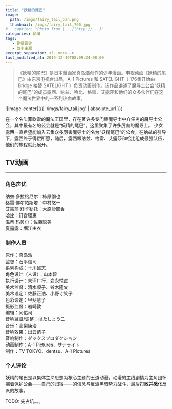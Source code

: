 ```yaml
---
title: "妖精的尾巴"
image: 
  path: /imgs/fairy_tail_ban.png
  thumbnail: /imgs/fairy_tail_760.jpg
#   caption: "Photo from [...](http://...)"
categories: 动漫
tags:
   - 剧情设计
   - 故事主题
excerpt_separator: <!--more-->
last_modified_at: 2019-12-19T08:09:24-08:00
---
```

> 《妖精的尾巴》是日本漫画家真岛浩创作的少年漫画。电视动画《妖精的尾巴》由东京电视台出品，A-1 Pictures 和 SATELIGHT（ 176集开始由 Bridge 接替 SATELIGHT ）负责动画制作。该作品讲述了魔导士公会“妖精的尾巴”的成员露西、纳兹、哈比、格雷、艾露莎和他们的众多伙伴们在这个魔法世界中的一系列热血故事。
<!--more-->

![image-center]({{ '/imgs/fairy_tail.jpg' | absolute_url }})

在一个名叫菲欧雷的魔法王国里，存在著许多专门替魔导士中介任务的魔导士公会，其中最有名的公会就是“妖精的尾巴”，这里聚集了许多厉害的魔导士。
少女露西一直希望能加入云集众多厉害魔导士的名为“妖精尾巴”的公会，在纳兹的引导下，露西终于得偿所愿，随后，露西跟纳兹、格雷、艾露莎和哈比组成最强队伍，他们的旅程就此展开。
## TV动画
-------------
### 角色声优
纳兹·多拉格尼尔：柿原彻也<br>
格雷·佛尔帕斯塔：中村悠一<br>
艾露莎·舒卡勒托：大原沙耶香<br>
哈比：钉宫理惠<br>
温蒂·玛贝尔：佐藤聪美<br>
夏露露：堀江由衣<br>

### 制作人员
原作：真岛浩<br>
监督：石平信司<br>
系列构成：十川诚志<br>
角色设计（人设）：山本碧<br>
执行设计：大河广行、岩永悦宜<br>
美术监督：清水顺子、铃木隆文<br>
美术设定：佐藤正浩、小野寺笑子<br>
色彩设定：甲斐慧子<br>
摄影监督：岩崎敦<br>
编辑：冈佑司<br>
音响监督/调整：はたしょう二<br>
音乐：高梨康治<br>
音响效果：出云范子<br>
音响制作：ダックスプロダクション<br>
动画制作：A-1 Pictures、サテライト<br>
制作：TV TOKYO、dentsu、A-1 Pictures<br>

### 个人评论
妖精的尾巴是以集体主义思想为核心主题的王道动漫，动漫的主线剧情为主角团怀揣着保护公会——自己的归宿——的信念与反派黑暗势力战斗，最后**打败并感化**反派的故事。

TODO: 先占坑。。。

